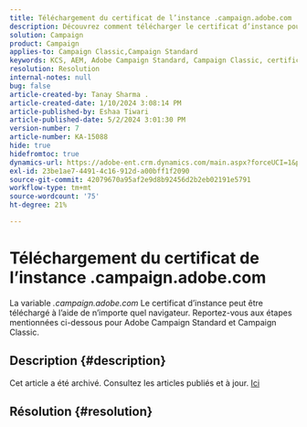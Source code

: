 ```yaml
---
title: Téléchargement du certificat de l’instance .campaign.adobe.com
description: Découvrez comment télécharger le certificat d’instance pour Adobe Campaign Standard et Campaign Classic.
solution: Campaign
product: Campaign
applies-to: Campaign Classic,Campaign Standard
keywords: KCS, AEM, Adobe Campaign Standard, Campaign Classic, certificat d’instance, .campaign.adobe.com
resolution: Resolution
internal-notes: null
bug: false
article-created-by: Tanay Sharma .
article-created-date: 1/10/2024 3:08:14 PM
article-published-by: Eshaa Tiwari
article-published-date: 5/2/2024 3:01:30 PM
version-number: 7
article-number: KA-15088
hide: true
hidefromtoc: true
dynamics-url: https://adobe-ent.crm.dynamics.com/main.aspx?forceUCI=1&pagetype=entityrecord&etn=knowledgearticle&id=e7004411-caaf-ee11-a569-6045bd006e5a
exl-id: 23be1ae7-4491-4c16-912d-a00bff1f2090
source-git-commit: 42079670a95af2e9d8b92456d2b2eb02191e5791
workflow-type: tm+mt
source-wordcount: '75'
ht-degree: 21%

---
```


# Téléchargement du certificat de l’instance .campaign.adobe.com


La variable *.campaign.adobe.com* Le certificat d’instance peut être téléchargé à l’aide de n’importe quel navigateur. Reportez-vous aux étapes mentionnées ci-dessous pour Adobe Campaign Standard et Campaign Classic.

## Description {#description}

Cet article a été archivé. Consultez les articles publiés et à jour. [Ici](https://experienceleague.adobe.com/search.html?lang=fr#sort=relevancy)

## Résolution {#resolution}
